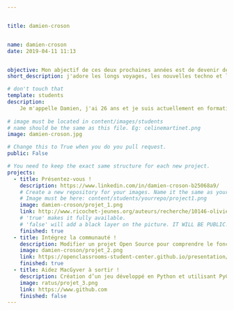 ```yaml
---


title: damien-croson


name: damien-croson
date: 2019-04-11 11:13


objective: Mon abjectif de ces deux prochaines années est de devenir developpeur fullstack avec une specialité Java. 
short_description: j'adore les longs voyages, les nouvelles techno et le basket ball !! 

# don't touch that
template: students
description:
    Je m'appelle Damien, j'ai 26 ans et je suis actuellement en formation Developpeur d'application Java. Je viens de Brest en région Bretgane, je suis un grand amateur de crèpes et de kouign amann. Après ça, il faut éliminer, je fais du basketball depuis mes 12 ans. 
    
# image must be located in content/images/students
# name should be the same as this file. Eg: celinemartinet.png
image: damien-croson.jpg

# Change this to True when you do you pull request.
public: False

# You need to keep the exact same structure for each new project.
projects:
  - title: Présentez-vous !
    description: https://www.linkedin.com/in/damien-croson-b25068a9/
    # Create a new repository for your images. Name it the same as your nickname and profile picture.
    # Image must be here: content/students/yourrepo/project1.png
    image: damien-croson/projet_1.png
    link: http://www.ricochet-jeunes.org/auteurs/recherche/10146-olivier-vogel
    # 'true' makes it fully available.
    # 'false' will add a black layer on the picture. IT WILL BE PUBLIC!
    finished: true
  - title: Intégrez la communauté !
    description: Modifier un projet Open Source pour comprendre le fonctionnement de Git, de Github et des pull requests. 
    image: damien-croson/projet_2.png
    link: https://openclassrooms-student-center.github.io/presentation/students/ratus.html
    finished: true
  - title: Aidez MacGyver à sortir !
    description: Création d’un jeu développé en Python et utilisant PyGame.
    image: ratus/projet_3.png
    link: https://www.github.com
    finished: false
---
```

